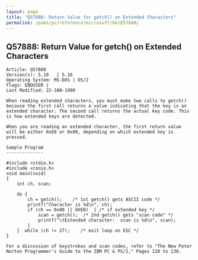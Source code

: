 ```yaml
---
layout: page
title: "Q57888: Return Value for getch() on Extended Characters"
permalink: /pubs/pc/reference/microsoft/kb/Q57888/
---
```


## Q57888: Return Value for getch() on Extended Characters

	Article: Q57888
	Version(s): 5.10   | 5.10
	Operating System: MS-DOS | OS/2
	Flags: ENDUSER |
	Last Modified: 22-JAN-1990
	
	When reading extended characters, you must make two calls to getch()
	because the first call returns a value indicating that the key is an
	extended character. The second call returns the actual key code. This
	is how extended keys are detected.
	
	When you are reading an extended character, the first return value
	will be either 0xE0 or 0x00, depending on which extended key is
	pressed.
	
	Sample Program
	--------------
	
	#include <stdio.h>
	#include <conio.h>
	void main(void)
	{
	    int ch, scan;
	
	    do {
	        ch = getch();    /* 1st getch() gets ASCII code */
	        printf("Character is %d\n", ch);
	        if (ch == 0x00 || 0XE0)  { /* if extended key */
	            scan = getch();  /* 2nd getch() gets "scan code" */
	            printf("\tExtended character:  scan is %d\n", scan);
	        }
	    }  while (ch != 27);    /* exit loop on ESC */
	}
	
	For a discussion of keystrokes and scan codes, refer to "The New Peter
	Norton Programmer's Guide to the IBM PC & PS/2," Pages 128 to 130.
